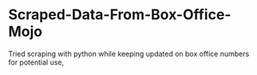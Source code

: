 # Scraped-Data-From-Box-Office-Mojo
Tried scraping with python while keeping updated on box office numbers for potential use,
